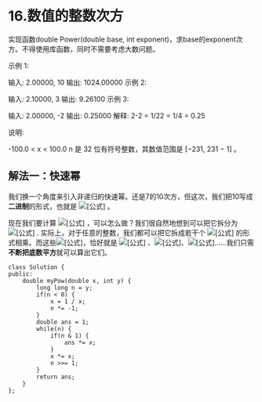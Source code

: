 # 16.数值的整数次方

实现函数double Power(double base, int exponent)，求base的exponent次方。不得使用库函数，同时不需要考虑大数问题。

示例 1:

输入: 2.00000, 10
输出: 1024.00000
示例 2:

输入: 2.10000, 3
输出: 9.26100
示例 3:

输入: 2.00000, -2
输出: 0.25000
解释: 2-2 = 1/22 = 1/4 = 0.25


说明:

-100.0 < x < 100.0
n 是 32 位有符号整数，其数值范围是 [−231, 231 − 1] 。

## 解法一：快速幂

我们换一个角度来引入非递归的快速幂。还是7的10次方，但这次，我们把10写成**二进制**的形式，也就是 ![[公式]](https://www.zhihu.com/equation?tex=%281010%29_2) 。

现在我们要计算 ![[公式]](https://www.zhihu.com/equation?tex=7%5E%7B%281010%29_2%7D) ，可以怎么做？我们很自然地想到可以把它拆分为 ![[公式]](https://www.zhihu.com/equation?tex=7%5E%7B%281000%29_2%7D+%5Ccdot+7%5E%7B%2810%29_2%7D+) . 实际上，对于任意的整数，我们都可以把它拆成若干个 ![[公式]](https://www.zhihu.com/equation?tex=7%5E%7B%28100...%29_2%7D) 的形式相乘。而这些![[公式]](https://www.zhihu.com/equation?tex=7%5E%7B%28100...%29_2%7D)，恰好就是 ![[公式]](https://www.zhihu.com/equation?tex=7%5E1) 、![[公式]](https://www.zhihu.com/equation?tex=7%5E2)、![[公式]](https://www.zhihu.com/equation?tex=7%5E4)……我们只需**不断把底数平方**就可以算出它们。

```
class Solution {
public:
    double myPow(double x, int y) {
        long long n = y;
        if(n < 0) {
            x = 1 / x;
            n *= -1;
        }
        double ans = 1;
        while(n) {
            if(n & 1) {     
                ans *= x;   
            }  
            x *= x;     
            n >>= 1; 
        }
        return ans;
    }
};
```

